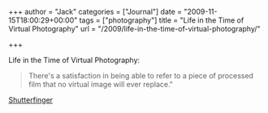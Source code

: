 +++
author = "Jack"
categories = ["Journal"]
date = "2009-11-15T18:00:29+00:00"
tags = ["photography"]
title = "Life in the Time of Virtual Photography"
url = "/2009/life-in-the-time-of-virtual-photography/"

+++

Life in the Time of Virtual Photography:

> There's a satisfaction in being able to refer to a piece of processed film that no virtual image will ever replace."

[Shutterfinger][1]

 [1]: http://shutterfinger.typepad.com/shutterfinger/2009/11/life-in-the-time-of-virtual-photography.html
